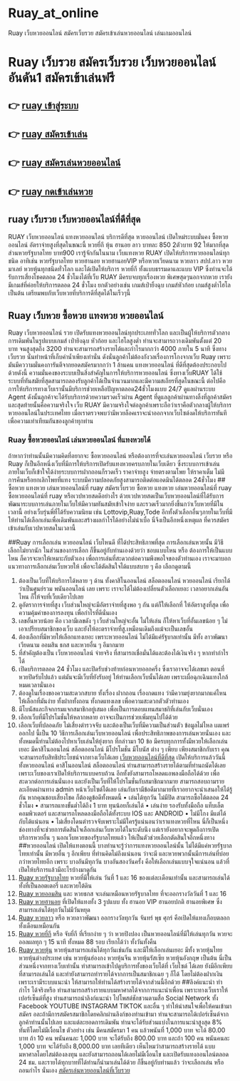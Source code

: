 # Ruay_at_online
Ruay เว็บหวยออนไลน์ สมัครเว็บรวย สมัครเข้าเล่นหวยออนไลน์ เล่นเกมออนไลน์
<h1> Ruay เว็บรวย สมัครเว็บรวย เว็บหวยออนไลน์ อันดัน1 สมัครเข้าเล่นฟรี </h1>
<h2><a href="#-ruay-%E0%B9%80%E0%B8%82%E0%B9%89%E0%B8%B2%E0%B8%AA%E0%B8%B9%E0%B9%88%E0%B8%A3%E0%B8%B0%E0%B8%9A%E0%B8%9A" aria-hidden="true"></a>👉 <a href="https://bit.ly/3LvAu1Z">ruay เข้าสู่ระบบ</a>
</h2>
<h2><a href="#-ruay-%E0%B9%80%E0%B8%82%E0%B9%89%E0%B8%B2%E0%B8%AA%E0%B8%B9%E0%B9%88%E0%B8%A3%E0%B8%B0%E0%B8%9A%E0%B8%9A" aria-hidden="true"></a>👉 <a href="https://bit.ly/3LvAu1Z">ruay สมัครเข้าเล่น</a>
</h2>
<h2><a href="#-ruay-%E0%B9%80%E0%B8%82%E0%B9%89%E0%B8%B2%E0%B8%AA%E0%B8%B9%E0%B9%88%E0%B8%A3%E0%B8%B0%E0%B8%9A%E0%B8%9A" aria-hidden="true"></a>👉 <a href="https://bit.ly/3LvAu1Z">ruay สมัครเล่นหวยออนไลน์</a>
</h2>
<h2><a href="#-ruay-%E0%B9%80%E0%B8%82%E0%B9%89%E0%B8%B2%E0%B8%AA%E0%B8%B9%E0%B9%88%E0%B8%A3%E0%B8%B0%E0%B8%9A%E0%B8%9A" aria-hidden="true"></a>👉 <a href="https://bit.ly/3LvAu1Z">ruay กดเข้าเล่นหวย</a>
</h2>
<h2>ruay เว็บรวย เว็บหวยออนไลน์ที่ดีที่สุด</h2>
<a>RUAY เว็บหวยออนไลน์ แทงหวยออนไลน์ บริการดีที่สุด
หวยออนไลน์ เปิดใหม่ระบบมั่นคง ซื้อหวยออนไลน์ อัตราจ่ายสูงที่สุดในขณะนี้ หวยยี่กี หุ้น ฮานอย ลาว บาทละ 850 2ตัวบาท 92 ให้มากที่สุด ส่วนหวยรัฐบาลไทย บาท900 เรารู้จักกันในนาม เว็บแทงหวย RUAY เปิดให้บริการหวยออนไลน์ทุกชนิด อาทิเช่น หวยรัฐบาลไทย หวยฮานอย หวยฮานอยVIP หรือหวยเวียดนาม หวยลาว สปป.ลาว หวยมาเลย์ หวยหุ้นทุกชนิดทั่วโลก และได้เปิดให้บริการ หวยยี่กี ทั้งแบบธรรมดาและแบบ VIP ซึ่งท่านจะได้รับการเสี่ยงโชคตลอด 24 ชั่วโมงได้ที่เว็บ RUAY มีครบจบทุกเรื่องหวย พิเศษสุดๆนอกจากหวย เรายังมีเกมส์ที่ค่อยให้บริการตลอด 24 ชั่วโมง ยกตัวอย่างเช่น เกมส์เป่ายิ้งฉุบ เกมส์หัวก้อย เกมส์สูงต่ำไฮโลเป็นต้น เตรียมพบกับเว็บหวยที่บริการดีที่สุดได้ในเร็วๆนี้</a>
<h2>Ruay เว็บหวย ซื้อหวย แทงหวย หวยออนไลน์</h2>
<a>Ruay เว็บหวยออนไลน์ รวย เปิดรับแทงหวยออนไลน์ทุกประเภททั่วโลก และเป็นผู้ให้บริการตัวกลางการเดิมพันในรูปแบบเกมส์ เป่ายิงฉุบ หัวก้อย และไฮโลสูงต่ำ ท่านจะสามารถวางเดิมพันตั้งแต่ 20 บาท จนสูงสุดถึง 3200 ท่านจะสามารถสร้างรายได้และกำไรมากกว่า 4000 ภายใน 5 นาที ซึ่งทางเว็บรวย นั่นทำหน้าที่เก็บค่าน้ำเพียงเท่านั่น ดังนั่นลูกค้าไม่ต้องกังวลเรื่องการโกงจากเว็บ Ruay เพราะมันมีคววามมั่นคงการันตีจากยอดสมัครมากกว่า 1 ล้านคน
แทงหวยออนไลน์ ที่ดีที่สุดต้องประกอบไปด้วยดังนี้ ความมั่นคงของระบบเป็นสิ่งสำคัญในการให้บริการหวยออนไลน์ ซึ่งทางเว็บRUAY ได้ใช้ระบบที่ทันสมัยที่สุดสามารถลองรับลูกค้าได้เป็นจำนวนมากและมีความสเถียรที่สุดในขณะนี้ ต่อไปคือการให้บริการทางเว็บเรานั้นมีบริการช่วยเหลือปัญหาตลอด24ชั่วโมงแบบ 24/7 ดูแลผ่านระบบ Agent ดังนั้นลูกค้าจะได้รับบริการด้วยความรวดเร็วผ่าน Agent ที่ดูแลลูกค้าผ่านทางลิ้งที่ลูกค้าสมัคร และสุดท้ายนั้นคือความจริงใจ เว็บ RUAY มีความจริงใจต่อลูกค้าเพราะถือว่าเราคือตัวกลางผู้ให้บริการหวยออนไลน์ในประเทศไทย เมื่อเราตรวจพบว่ามีหวยล็อคเราจะนำออกจากเว็บไซต์งดให้บริการทันทีเพื่อความเท่าเทียมกันของลูกค้าทุกท่าน</a>
<h3>Ruay ซื้อหวยออนไลน์ เล่นหวยออนไลน์ ที่แทงหวยได้</h3>
<a>ถ้าหากว่าท่านนั้นมีความคิดที่อยากจะ ซื้อหวยออนไลน์ หรือต้องการที่จะเล่นหวยออนไลน์ เว็บรวย หรือ Ruay ก็เป็นอีกหนึ่งเว็บที่มีการให้บริการเปิดรับแทงหวยครบภายในเว็บเดียว ซึ่งระบบการเข้าเล่นภายในเว็บก็เข้าใจได้ง่ายระบบการฝากถอนก็รวดเร็ว ราคาจ่ายสูง จ่ายตรงตามโพย ให้ราคาเต็ม ไม่มีการคืนหรือยกเลิกโพยที่แทง ระบบมีความปลอดภัยสูงสามารถติดต่อแอดมินได้ตลอด 24ชั่วโมง</a>
## ซื้อหวย แทงหวย เล่นหวยออนไลน์ที่ ruay
สมัครเว็บรวย ซื้อหวย แทงหวย เล่นหวยออนไลน์ที่ ruay
ซื้อหวยออนไลน์ที่ ruay หรือเวปหวยสดดีอย่างไร ด้วยเวปหวยสดเป็นเว็บหวยออนไลน์ที่ได้รับการพัฒนาระบบการเล่นภายในเว็บให้มีความทันสมัยเข้าใจง่าย และรวดเร็วมากยิ่งขึ้นกว่าเว็บหวยที่มีในเวลานี้ อย่างเว็บรุ่นพี่ที่ได้รับความนิยม เช่น Lottovip,Ruay,Tode อีกทั้งตัวเลือกอื่นๆภายในเว็บที่มีให้ท่านได้เลือกเล่นเพื่อเดิมพันและสร้างผลกำไรได้อย่างไม่น่าเบื่อ นี่จึงเป็นอีกหนึ่งเหตุผล ที่ควรสมัครเข้าเล่นกับเวปหวยสดในเวลานี้

##Ruay การเลือกเล่น หวยออนไลน์ เว็บไหนดี ที่ได้ประสิทธิภาพที่สุด
การเลือกเล่นหวยนั้น มีวิธีเลือกไม่ยากนัก ในส่วนของการเลือก ก็ขึ้นอยู่กับท่านเองด้วยว่า ชอบแบบไหน หรือ ต้องการให้เป็นแบบไหน ก็ควรจะหาให้เหมาะกับตัวเอง เพื่อการเล่นที่สะดวกต่อความพึงพอใจของตัวท่านเอง เราจะมาบอกแนวทางการเลือกเล่นเว็บหวยให้ เพื่อจะได้ตัดสินใจได้แบบสบาย ๆ คือ เลือกดูตามนี้
1.	ต้องเป็นเว็บที่ให้บริการได้หลาย ๆ ด้าน ทั้งคาสิโนออนไลน์ สล็อตออนไลน์ หวยออนไลน์ เรียกได้ว่าเป็นศูนย์รวม พนันออนไลน์ เลย เพราะ เราจะได้ไม่ต้องเปลี่ยนตัวเลือกเยอะ เวลาอยากเล่นอันไหน ก็ให้จบที่เว็บเดียวไปเลย
2.	ดูอัตราการจ่ายที่สูง เว็บส่วนใหญ่จะมีอัตราจ่ายที่สูงพอ ๆ กัน แต่ก็ให้เลือกที่ ให้อัตราสูงที่สุด เพื่อความคุ้มค่าของการลงทุน เพื่อกำไรที่ดีนั่นเอง
3.	เลขอั้นหวยน้อย คือ เวลามีเลขดัง ๆ เว็บส่วนใหญ่จะอั้น ไม่ให้เล่น ก็ให้หาเว็บที่อั้นเลขน้อย ๆ ไม่เอาเปรียบสมาชิกของเว็บ และยังให้อะตราจ่ายที่สู.เหมือนเดิมถึงแม้จะเป็นเลขอั้น
4.	ต้องเลือกที่มีหวยให้เลือกแทงเยอะ เพราะหวยออนไลน์ ไม่ได้มีแค่รัฐบาลเท่านั้น มีทั้ง ลาวพัฒนา เวียดนาม ออมสิน ธกส และหวยอื่น ๆ อีมากมาย
5.	ที่สำคัญต้องเป็น เว็บหวยออนไลน์ จ่ายจริง ที่สามารถเชื่อมั่นได้และต้องได้เงินจริง ๆ หากทำกำไรได้
6.	เปิดบริการตลอด 24 ชั่วโมง และปิดรับช่วงท้ายก่อนหวยออกครึ่ง ซึ่งเราอาจจะได้เลขมา ตอนที่หวยปิดรับไปแล้ว แต่มันจะมีเว็บที่ยังรับอยู่ ให้ท่านเลือกเว็บนั้นได้เลย เพราะเผื่อฉุกเฉินแทงใกล้หมดเวลานั่นเอง
7.	ต้องดูในเรื่องของความสะดวกสบาย ทั้งเรื่อง ฝากถอน เรื่องกดแทง ว่ามีความยุ่งยากมากแค่ไหน ให้เลือกที่มันง่าย ทั้งฝากทั้งถอน ทั้งกดแทงเลข เพื่อความสะดวกตัวตัวท่านเอง
8.	มีโบนัสและกิจกกรมแจกสมาชิกอยู่เสมอ เพื่อเป็นการตอบแทนสมาชกิที่เล่นกับเว็บนั่นเอง
9.	เลือกเว็บที่มีโปรโมชั่นให้หลากหลาย อาจจะเป็นการช่วยเพิ่มทุนไปได้ด้วย
10.	เลือกเว็บที่ปลอดภัย ไม่เสี่ยงตำรวจจับ และต้องเป็นเว็บที่มีความเป็นส่วนตัว ข้อมูลไม่ไหล เผแพร่ออกไป
นี้เป็น 10 วิธีการเลือกเล่นเว็บหวยออนไลน์ เพื่อประสิทธิภาพของการเล่นหวยนั่นเอง และทั้งหมดนี้ท่านไม่ต้องไปหาเว็บเล่นให้ยุ่งยาก ที่กล่าวมา 10 ข้อ มีครบทุกการทั้งมีหวยให้เลือกเล่นเยอะ มีคาสิโนออนไลน์ สล็อตออนไลน์ มีโปรโมชั่น มีโบนัส ต่าง ๆ เพียบ เพียงสมาชิกกับเรา คุณจะสามารถรับสิทธิประโยชน์จากทางเว็บได้เลย
[เว็บหวยออนไลน์ที่ดีที่สุด](https://bit.ly/3LvAu1Z)
	เปิดให้บริการแล้ววันนี้ ทั้งหวยออนไลน์ คาสิโนออนไลน์ สล็อตออนไลน์ ท่านสามารถสร้างรายได้ตามที่ท่านถนัดได้เลย เพราะเว็บของเราเปิดให้บริการแบบครบถ้วน อีกทั้งยังสามารถโหลดแอพลงมือถือได้ด้วย เพื่อสะดวกต่อการเล่นนั่นเอง และยังเป็นเว็บที่ให้โปรโมชั่นกับสมาชิกมากมาย สามารถสอบถามรายละเอียดผ่านทาง admin หน้าเว็บไซต์ได้เลย เล่นกับเรามีข้อดีมากมายที่เราอยากจะนำเสนอให้ได้รู้กัน หากคุณชอบเสี่ยงโชค ก็ต้องดูข้อดีทั้งหมดนี้
•	เล่นได้ทุกวัน ไม่มีปิด สามารถซื้อได้ตลอด 24 ชั่วโมง
•	สามารถแทงขั้นต่ำได้ถึง 1 บาท ทุนน้อยก็เล่นได้
•	เล่นง่าย รองรับทั้งมือถือ แท็บเล็ต คอมพิวเตอร์ และสามารถโหลดลงมือถือได้ทั้งระบบ IOS และ ANDROID
•	ไม่มีโกง มีแต่ได้กับได้แน่นอน
•	ไม่เสี่ยงโดนตำรวจจับเพราะไม่มีใครรู้แน่นอนว่าเราแทงหวยที่ไหน
นี่ก็เป็นหนึ่งช่องทางที่จะช่วยการตัดสินใจเลือกเล่นเว็บหวยได้ในระดับนึง แต่เรายังอยากจะพูดถึงการเปิดบริการหวยอื่น ๆ นอกเว็บหวยของรัฐบาลไทยแล้ว ให้เป็นตัวช่วยเลือกตัดสินใจอีกหนึ่งทาง
##หวยออนไลน์ เปิดให้แทงตอนนี้
	บางท่านจะรู้ว่าการแทงหวยออนไลน์นั้น ไม่ได้มีแค่หวยรัฐบาลไทยเท่านั้น มีหวยอื่น ๆ อีกเพียบ ที่ท่านคิดไม่ถึงแน่นอน ว่าจะมี และหวยพวกนั้นมีการเล่นที่บ่อยกว่าหวยไทยอีก เพราะ บางอันมีทุกวัน บางอันสองวันครั้ง คือให้เลือกเล่นแบบจุใจแน่นอน แล้วที่เปิดให้บริการแล้วมีอะไรบ้างมาดูกัน
1.	[Ruay หวยรัฐบาลไทย](https://bit.ly/3LvAu1Z) หวยที่มีให้เล่น วันที่ 1 และ 16 ของแต่ละเดือนเท่านั้น และสามารถเล่นได้ทั้งที่เป็นลอตเตอรี่ และหวยใต้ดิน
2.	[Ruay หวยออมสิน](https://bit.ly/3LvAu1Z) และ หวยธกส จะเล่นเหมือนหวยรัฐบาลไทย ที่จะออกรางวัลวันที่ 1 และ 16
3.	[Ruay หวยฮานอย](https://bit.ly/3LvAu1Z) ที่เปิดให้แทงทั้ง 3 รูปแบบ ทั้ง ฮานอย VIP ฮานอยปกติ ฮานอยพิเศษ ซึ่งสามารถเล่นได้ทุกวันไม่มีวันหยุด
4.	[Ruay หวยลาว](https://bit.ly/3LvAu1Z) หรือ หวยลาวพัฒนา ออกรางวัลทุกวัน จันทร์ พุธ ศุกร์ คือเปิดให้แทงเกือบตลอกทั้งเดือนเหมือนกัน
5.	[Ruay หวยยี่กี](https://bit.ly/3LvAu1Z) หรือ จับยี่กี ที่เรียกง่าย ๆ ว่า หวยปิงปอง เป็นหวยออนไลน์ที่มีให้เล่นทุกวัน หวยจะออลผลทุก ๆ 15 นาที ทั้งหมด 88 รอบ เรียกได้ว่า ทั้งวันทั้งคืน
6.	[Ruay หวยหุ้น](https://bit.ly/3LvAu1Z) หวยหุ้นสามารถเล่นได้ทุกวันเช่นกัน และมีให้เลือกเล่นเยอะ มีทั้ง หวยหุ้นไทย หวยหุ้นต่างประเทศ เช่น หวยหุ้นฮ่องกง หวยหุ้นจีน หวยหุ้นรัสเซีย หวยหุ้นอังกฤษ เป็นต้น
นี่เป็นส่วนหนึ่งจากทางเว็บเท่านั้น ท่าสามารถเข้าไปดูบริการทั้งของเว็บได้ที่ เว็บไซต์ ได้เลย ยังมีอีกเพียบ ที่สามารถเล่นได้ และท่ายังสามารถทำรายได้จากการเป็นสมาชิกเฉย ๆ ก็ได้ โดยไม่ต้องฝากเงิน เพราะเรามีระบบแนะนำ ให้สามารถให้ท่านได้สร้างรายได้จากส่วนนี้อีกด้วย
##ลิงค์แนะนำ ทำกำไร ได้จริงหรือ
ท่านสามารถสร้างรายแบบมหาศาลได้จากการแนะนำเพื่อน เพราะทางเว็บเราให้เปอร์เซ็นต์ที่สูง ท่านสามารถนำลิงก์แนะนำ ไปโพสต์ชักชวนตามสื่อ Social Network ทั้ง Facebook YOUTUBE INSTAGRAM TIKTOK และอื่น ๆ ทำให้น่าสนใจเพื่อให้คนเข้ามาสมัคร อละถ้ามีการสมัครสมาชิกโดยคลิกผ่านลิงก์ของท่านเข้ามา ท่านจะสามารถได้เปอร์เซ็นต์จากลูกค้าท่านนั้นไปเลย และแต่ละยอดการเดิมพัน ท่านจะได้รับส่วนแบ่งในการแนะนำสูงสุด 8% ทันทีโดยไม่มีเงื่อนไข ตัวอย่าง เช่น
มีคนสมัครมา 1 คน แล้วพนันที่ 1,000 บาท จะได้ 80.00 บาท
ถ้า 10 คน พนันคนละ 1,000 บาท จะได้รับถึง 800.00 บาท
และถ้า 100 คน พนันคนละ 1,000 บาท จะได้รับถึง 8,000.00 บาท เลยทีเดียว
เห็นไหมว่าสามารถสร้างรายได้ แบบมหาศาลโดยไสม่ต้องลงทุน และยังสามารถถอนได้เลยไม่มีเงื่อนไข และเปิดรับแทงออนไลน์ตลอด 24 ชม. และรายได้ทุกบาทที่ได้ท่านก็นำมาเล่นได้ด้วย ก็ขึ้นอยู่กับท่านแล้ว ว่าจะเลือกเล่น หรือถอนกำไร นั่นเอง [สมัครเล่นหวยออนไลน์ที่เว็บรวย](https://bit.ly/3LvAu1Z)
